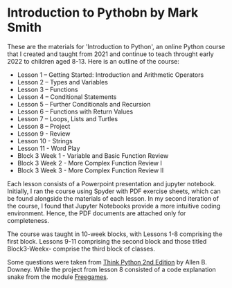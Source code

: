 # Introduction to Pythobn by Mark Smith

These are the materials for 'Introduction to Python', an online Python course that I created and taught from 2021 and continue to teach throught early 2022 to children aged 8-13. Here is an outline of the course:

- Lesson 1 – Getting Started: Introduction and Arithmetic Operators
- Lesson 2 – Types and Variables 
- Lesson 3 – Functions
- Lesson 4 – Conditional Statements 
- Lesson 5 – Further Conditionals and Recursion
- Lesson 6 – Functions with Return Values
- Lesson 7 – Loops, Lists and Turtles
- Lesson 8 – Project
- Lesson 9 - Review
- Lesson 10 - Strings
- Lesson 11 - Word Play
- Block 3 Week 1 - Variable and Basic Function Review
- Block 3 Week 2 - More Complex Function Review I
- Block 3 Week 3 - More Complex Function Review II

Each lesson consists of a Powerpoint presentation and jupyter notebook. Initially, I ran the course using Spyder with PDF exercise sheets, which can be found alongside the materials of each lesson. In my second iteration of the course, I found that Jupyter Notebooks provide a more intuitive coding environment. Hence, the PDF documents are attached only for completeness. 

The course was taught in 10-week blocks, with Lessons 1-8 comprising the first block. Lessons 9-11 comprising the second block and those titled Block3-Weekx- comprise the third block of classes. 

Some questions were taken from [Think Python 2nd Edition](https://greenteapress.com/wp/think-python-2e/) by Allen B. Downey. While the project from lesson 8 consisted of a code explanation snake from the module [Freegames](https://pypi.org/project/freegames/).
